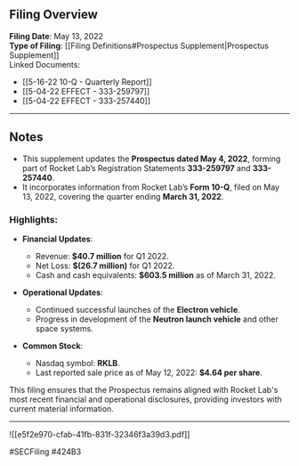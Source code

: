 ## Filing Overview  

**Filing Date**: May 13, 2022  
**Type of Filing**: [[Filing Definitions#Prospectus Supplement|Prospectus Supplement]]  
Linked Documents: 
-  [[5-16-22 10-Q - Quarterly Report]]
-  [[5-04-22 EFFECT - 333-259797]]
-  [[5-04-22 EFFECT - 333-257440]]

---
## Notes  

- This supplement updates the **Prospectus dated May 4, 2022**, forming part of Rocket Lab’s Registration Statements **333-259797** and **333-257440**.  
- It incorporates information from Rocket Lab’s **Form 10-Q**, filed on May 13, 2022, covering the quarter ending **March 31, 2022**.  

### Highlights:
- **Financial Updates**:
  - Revenue: **$40.7 million** for Q1 2022.  
  - Net Loss: **$(26.7 million)** for Q1 2022.  
  - Cash and cash equivalents: **$603.5 million** as of March 31, 2022.  

- **Operational Updates**:
  - Continued successful launches of the **Electron vehicle**.  
  - Progress in development of the **Neutron launch vehicle** and other space systems.  

- **Common Stock**:
  - Nasdaq symbol: **RKLB**.  
  - Last reported sale price as of May 12, 2022: **$4.64 per share**.  

This filing ensures that the Prospectus remains aligned with Rocket Lab's most recent financial and operational disclosures, providing investors with current material information.

---

![[e5f2e970-cfab-41fb-831f-32346f3a39d3.pdf]]

#SECFiling #424B3